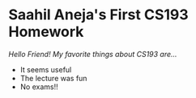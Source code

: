 # Saahil Aneja's First CS193 Homework

_Hello Friend! My favorite things about CS193 are..._

- It seems useful
- The lecture was fun
- No exams!!
